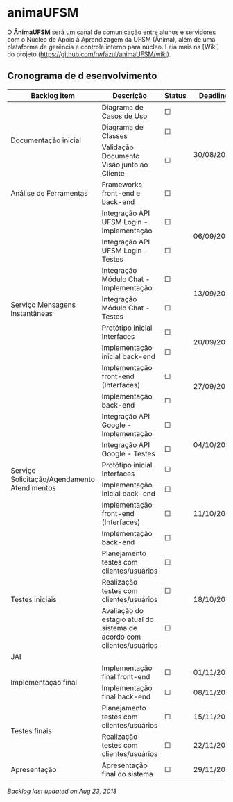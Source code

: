 # animaUFSM

O **ÂnimaUFSM** será um canal de comunicação entre alunos e servidores com o Núcleo de Apoio à Aprendizagem da UFSM (Ânima), além de uma plataforma de gerência e controle interno para núcleo. Leia mais na [Wiki] do projeto (https://github.com/rwfazul/animaUFSM/wiki).

## Cronograma de d	esenvolvimento

<table>
  <thead>
    <th>Backlog item</th>
    <th>Descrição</th>
    <th>Status</th>
    <th>Deadline</th>    
  </thead>
  <tbody>
    <tr>
       <td rowspan="3">Documentação inicial</td>
       <td>Diagrama de Casos de Uso</td>
       <td>&#9744; <!--&#9745;--></td>
       <td rowspan="4">30/08/2018</td>
    </tr>
    <tr>
       <td>Diagrama de Classes</td>
       <td>&#9744;</td>
    </tr>
    <tr>
       <td>Validação Documento Visão junto ao Cliente</td>
       <td>&#9744;</td>
    </tr>
    <tr>
       <td>Análise de Ferramentas</td>
       <td>Frameworks front-end e back-end</td>
       <td>&#9744;</td>
    </tr>
    <tr>
       <td rowspan="8">Serviço Mensagens Instantâneas</td>
       <td>Integração API UFSM Login - Implementação</td>
       <td>&#9744;</td>
       <td rowspan="2">06/09/2018</td>
    </tr>
    <tr>
       <td>Integração API UFSM Login - Testes</td>
       <td>&#9744;</td>
    </tr>
    <tr>
       <td>Integração Módulo Chat - Implementação</td>
       <td>&#9744;</td>
       <td rowspan="2">13/09/2018</td>
    </tr>    
    <tr>
       <td>Integração Módulo Chat - Testes</td>
       <td>&#9744;</td>
    </tr>
    <tr>
       <td>Protótipo inicial Interfaces</td>
       <td>&#9744;</td>
       <td rowspan="2">20/09/2018</td>
    </tr>    
    <tr>
       <td>Implementação inicial back-end</td>
       <td>&#9744;</td>
    </tr>
    <tr>
       <td>Implementação front-end (Interfaces)</td>
       <td>&#9744;</td>
       <td rowspan="2">27/09/2018</td>
    </tr>    
    <tr>
       <td>Implementação back-end</td>
       <td>&#9744;</td>
    </tr>
    <tr>
       <td rowspan="6">Serviço Solicitação/Agendamento Atendimentos</td>
       <td>Integração API Google - Implementação</td>
       <td>&#9744;</td>
       <td rowspan="3">04/10/2018</td>
    </tr>
    <tr>
       <td>Integração API Google - Testes</td>
       <td>&#9744;</td>
    </tr>
    <tr>
       <td>Protótipo inicial Interfaces</td>
       <td>&#9744;</td>
    </tr>    
    <tr>
       <td>Implementação inicial back-end</td>
       <td>&#9744;</td>
       <td rowspan="3">11/10/2018</td>
    </tr>    
    <tr>
       <td>Implementação front-end (Interfaces)</td>
       <td>&#9744;</td>
    </tr>
    <tr>
       <td>Implementação back-end</td>
       <td>&#9744;</td>
    </tr>    
    <tr>
       <td rowspan="3">Testes iniciais</td>
       <td>Planejamento testes com clientes/usuários</td>
       <td>&#9744;</td>
       <td rowspan="3">18/10/2018</td>
    </tr>    
    <tr>
       <td>Realização testes com clientes/usuários</td>
       <td>&#9744;</td>
    </tr>
    <tr>
       <td>Avaliação do estágio atual do sistema de acordo com clientes/usuários</td>
       <td>&#9744;</td>
    </tr>    
    <tr>
       <td colspan="4">JAI</td>
    </tr> 
    <tr>
       <td rowspan="2">Implementação final</td>
       <td>Implementação final front-end</td>
       <td>&#9744;</td>
       <td>01/11/2018</td>
    </tr>    
    <tr>
       <td>Implementação final back-end</td>
       <td>&#9744;</td>
       <td>08/11/2018</td>
    </tr>
    <tr>
       <td rowspan="2">Testes finais</td>
       <td>Planejamento testes com clientes/usuários</td>
       <td>&#9744;</td>
       <td>15/11/2018</td>
    </tr>    
    <tr>
       <td>Realização testes com clientes/usuários</td>
       <td>&#9744;</td>
       <td>22/11/2018</td>
    </tr>
    <tr>
       <td rowspan="2">Apresentação</td>
       <td>Apresentação final do sistema</td>
       <td>&#9744;</td>
       <td>29/11/2018</td>
    </tr> 
  </tbody>
</table>

<em>Backlog last updated on Aug 23, 2018</em>
